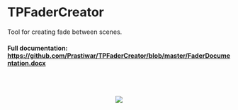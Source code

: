 # TPFaderCreator
Tool for creating fade between scenes.
#### Full documentation: https://github.com/Prastiwar/TPFaderCreator/blob/master/FaderDocumentation.docx
<br>
<br>
<p align="center">
  <img src = https://d3higte790sj35.cloudfront.net/images/st/ku/dd2917537554c0133f3a320ef02fb3bf.png>
  </img>
</p>
